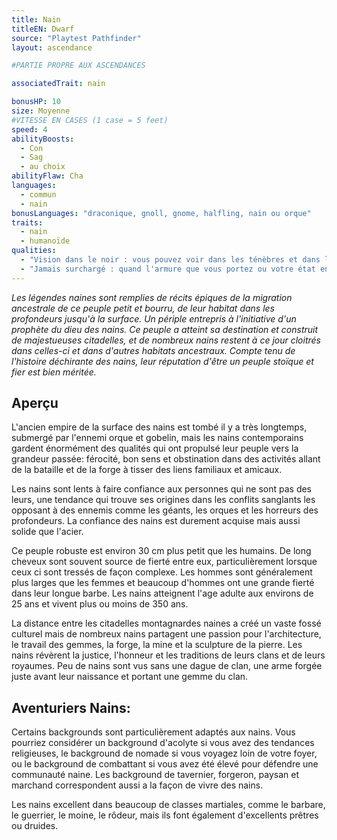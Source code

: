 ```yaml
---
title: Nain
titleEN: Dwarf
source: "Playtest Pathfinder"
layout: ascendance

#PARTIE PROPRE AUX ASCENDANCES

associatedTrait: nain

bonusHP: 10
size: Moyenne
#VITESSE EN CASES (1 case = 5 feet)
speed: 4
abilityBoosts:
  - Con
  - Sag
  - au choix
abilityFlaw: Cha
languages:
  - commun
  - nain
bonusLanguages: "draconique, gnoll, gnome, halfling, nain ou orque"
traits:
  - nain
  - humanoïde
qualities:
  - "Vision dans le noir : vous pouvez voir dans les ténèbres et dans les zones faiblement illuminées aussi bien qu'en plein jour, mais votre vision dans le noir est en noir et blanc."
  - "Jamais surchargé : quand l'armure que vous portez ou votre état encombré devrait réduire votre Vitesse, cette réduction est diminuée de 1 case."
---
```


*Les légendes naines sont remplies de récits épiques de la migration ancestrale de ce peuple petit et bourru, de leur habitat dans les profondeurs jusqu'à la surface. Un périple entrepris à l'initiative d'un prophète du dieu des nains. Ce peuple a atteint sa destination et construit de majestueuses citadelles, et de nombreux nains restent à ce jour cloitrés dans celles-ci et dans d'autres habitats ancestraux. Compte tenu de l'histoire déchirante des nains, leur réputation d'être un peuple stoïque et fier est bien méritée.*

## Aperçu
L'ancien empire de la surface des nains est tombé il y a très longtemps, submergé par l'ennemi orque et gobelin, mais les nains contemporains gardent énormément des qualités qui ont propulsé leur peuple vers la grandeur passée: férocité, bon sens et obstination dans des activités allant de la bataille et de la forge à tisser des liens familiaux et amicaux.

Les nains sont lents à faire confiance aux personnes qui ne sont pas des leurs, une tendance qui trouve ses origines dans les conflits sanglants les opposant à des ennemis comme les géants, les orques et les horreurs des profondeurs.
La confiance des nains est durement acquise mais aussi solide que l'acier.

Ce peuple robuste est environ 30 cm plus petit que les humains. De long cheveux sont souvent source de fierté entre eux, particulièrement lorsque ceux ci sont tressés de façon complexe.
Les hommes sont généralement plus larges que les femmes et beaucoup d'hommes ont une grande fierté dans leur longue barbe. Les nains atteignent l'age adulte aux environs de 25 ans et vivent plus ou moins de 350 ans.

La distance entre les citadelles montagnardes naines a créé un vaste fossé culturel mais de nombreux nains partagent une passion pour l'architecture, le travail des gemmes, la forge, la mine et la sculpture de la pierre. Les nains révèrent la justice, l'honneur et les traditions de leurs clans et de leurs royaumes.
Peu de nains sont vus sans une dague de clan, une arme forgée juste avant leur naissance et portant une gemme du clan.

## Aventuriers Nains:
Certains backgrounds sont particulièrement adaptés aux nains. Vous pourriez considérer un background d'acolyte si vous avez des tendances religieuses, le background de nomade si vous voyagez loin de votre foyer, ou le background de combattant si vous avez été élevé pour défendre une communauté naine. Les background de tavernier, forgeron, paysan et marchand correspondent aussi a la façon de vivre des nains.

Les nains excellent dans beaucoup de classes martiales, comme le barbare, le guerrier, le moine, le rôdeur, mais ils font également d'excellents prêtres ou druides.

